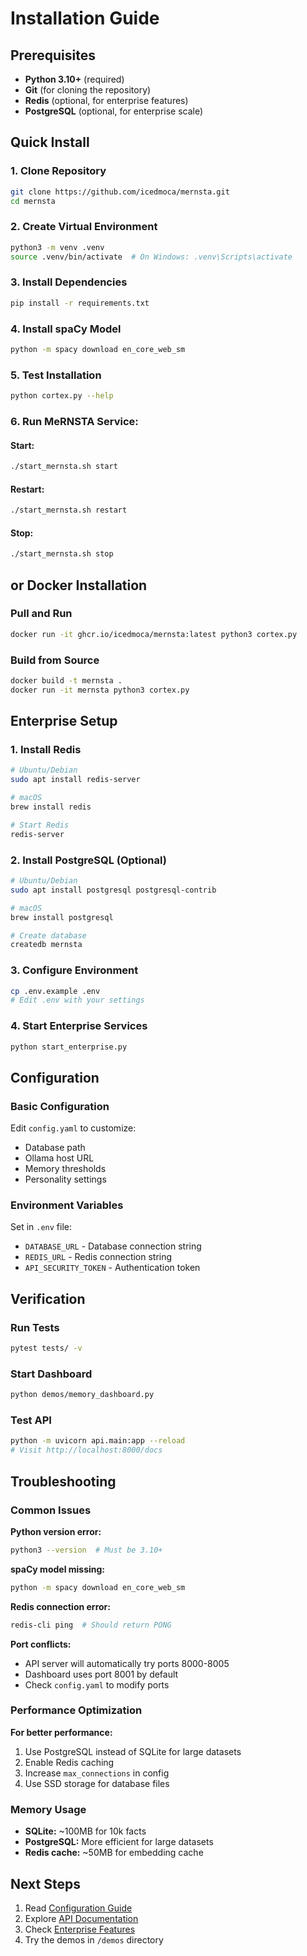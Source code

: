 # Installation Guide

## Prerequisites

- **Python 3.10+** (required)
- **Git** (for cloning the repository)
- **Redis** (optional, for enterprise features)
- **PostgreSQL** (optional, for enterprise scale)

## Quick Install

### 1. Clone Repository
```bash
git clone https://github.com/icedmoca/mernsta.git
cd mernsta
```

### 2. Create Virtual Environment
```bash
python3 -m venv .venv
source .venv/bin/activate  # On Windows: .venv\Scripts\activate
```

### 3. Install Dependencies
```bash
pip install -r requirements.txt
```

### 4. Install spaCy Model
```bash
python -m spacy download en_core_web_sm
```

### 5. Test Installation
```bash
python cortex.py --help
```

### 6. Run MeRNSTA Service:
#### Start:
```bash
./start_mernsta.sh start
```
#### Restart:
```bash
./start_mernsta.sh restart
```
#### Stop:
```bash
./start_mernsta.sh stop
```

## or Docker Installation

### Pull and Run
```bash
docker run -it ghcr.io/icedmoca/mernsta:latest python3 cortex.py
```

### Build from Source
```bash
docker build -t mernsta .
docker run -it mernsta python3 cortex.py
```

## Enterprise Setup

### 1. Install Redis
```bash
# Ubuntu/Debian
sudo apt install redis-server

# macOS
brew install redis

# Start Redis
redis-server
```

### 2. Install PostgreSQL (Optional)
```bash
# Ubuntu/Debian
sudo apt install postgresql postgresql-contrib

# macOS
brew install postgresql

# Create database
createdb mernsta
```

### 3. Configure Environment
```bash
cp .env.example .env
# Edit .env with your settings
```

### 4. Start Enterprise Services
```bash
python start_enterprise.py
```

## Configuration

### Basic Configuration
Edit `config.yaml` to customize:
- Database path
- Ollama host URL
- Memory thresholds
- Personality settings

### Environment Variables
Set in `.env` file:
- `DATABASE_URL` - Database connection string
- `REDIS_URL` - Redis connection string
- `API_SECURITY_TOKEN` - Authentication token

## Verification

### Run Tests
```bash
pytest tests/ -v
```

### Start Dashboard
```bash
python demos/memory_dashboard.py
```

### Test API
```bash
python -m uvicorn api.main:app --reload
# Visit http://localhost:8000/docs
```

## Troubleshooting

### Common Issues

**Python version error:**
```bash
python3 --version  # Must be 3.10+
```

**spaCy model missing:**
```bash
python -m spacy download en_core_web_sm
```

**Redis connection error:**
```bash
redis-cli ping  # Should return PONG
```

**Port conflicts:**
- API server will automatically try ports 8000-8005
- Dashboard uses port 8001 by default
- Check `config.yaml` to modify ports

### Performance Optimization

**For better performance:**
1. Use PostgreSQL instead of SQLite for large datasets
2. Enable Redis caching
3. Increase `max_connections` in config
4. Use SSD storage for database files

### Memory Usage

- **SQLite:** ~100MB for 10k facts
- **PostgreSQL:** More efficient for large datasets
- **Redis cache:** ~50MB for embedding cache

## Next Steps

1. Read [Configuration Guide](CONFIGURATION.md)
2. Explore [API Documentation](API.md)
3. Check [Enterprise Features](ENTERPRISE.md)
4. Try the demos in `/demos` directory 